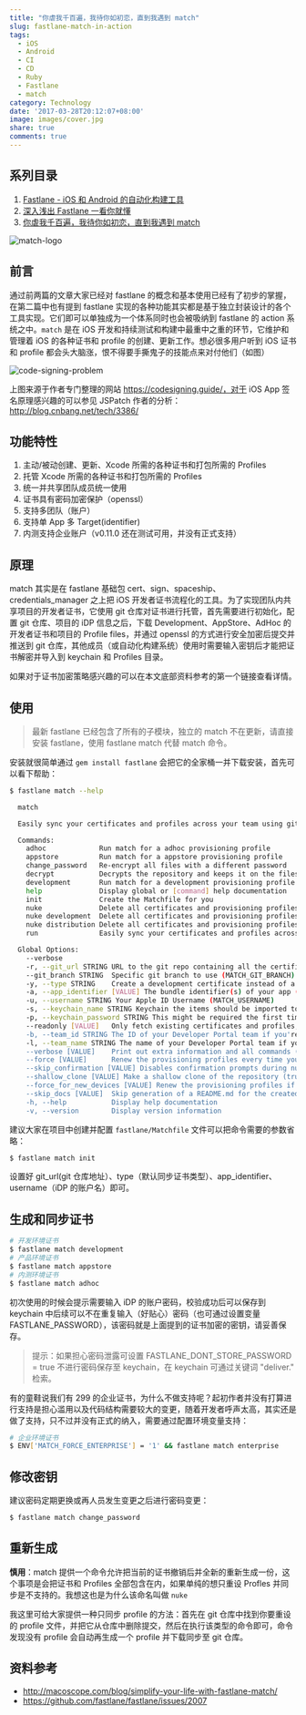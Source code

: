 ```yaml
---
title: "你虐我千百遍，我待你如初恋，直到我遇到 match"
slug: fastlane-match-in-action
tags:
  - iOS
  - Android
  - CI
  - CD
  - Ruby
  - Fastlane
  - match
category: Technology
date: '2017-03-28T20:12:07+08:00'
image: images/cover.jpg
share: true
comments: true
---
```



## 系列目录

1. [Fastlane - iOS 和 Android 的自动化构建工具](https://icyleaf.com/2016/07/intro-fastlane-automation-for-ios-and-android/)
2. [深入浅出 Fastlane 一看你就懂](http://icyleaf.com/2016/07/fastlane-in-action/)
3. [你虐我千百遍，我待你如初恋，直到我遇到 match](https://icyleaf.com/2017/03/match-in-action/)

![match-logo](https://github.com/fastlane/fastlane/raw/master/match/assets/match.png)

## 前言

通过前两篇的文章大家已经对 fastlane 的概念和基本使用已经有了初步的掌握，在第二篇中也有提到 fastlane 实现的各种功能其实都是基于独立封装设计的各个工具实现。它们即可以单独成为一个体系同时也会被吸纳到 fastlane 的 action 系统之中。`match` 是在 iOS 开发和持续测试和构建中最重中之重的环节，它维护和管理着 iOS 的各种证书和 profile 的创建、更新工作。想必很多用户听到 iOS 证书和 profile 都会头大脑涨，恨不得要手撕鬼子的技能点来对付他们（如图）

![code-signing-problem](https://codesigning.guide/assets/img/cs-the-problem.png)

上图来源于作者专门整理的网站 https://codesigning.guide/，对于 iOS App 签名原理感兴趣的可以参见 JSPatch 作者的分析：http://blog.cnbang.net/tech/3386/

## 功能特性

1. 主动/被动创建、更新、Xcode 所需的各种证书和打包所需的 Profiles
2. 托管 Xcode 所需的各种证书和打包所需的 Profiles
3. 统一并共享团队成员统一使用
4. 证书具有密码加密保护（openssl）
5. 支持多团队（账户）
6. 支持单 App 多 Target(identifier)
7. 内测支持企业账户（v0.11.0 还在测试可用，并没有正式支持）

## 原理

match 其实是在 fastlane 基础包 cert、sign、spaceship、credentials_manager 之上把 iOS 开发者证书流程化的工具。为了实现团队内共享项目的开发者证书，它使用 git 仓库对证书进行托管，首先需要进行初始化，配置 git 仓库、项目的 iDP 信息之后，下载 Development、AppStore、AdHoc 的开发者证书和项目的 Profile files，并通过 openssl 的方式进行安全加密后提交并推送到 git 仓库，其他成员（或自动化构建系统）使用时需要输入密钥后才能把证书解密并导入到 keychain 和 Profiles 目录。

如果对于证书加密策略感兴趣的可以在本文底部资料参考的第一个链接查看详情。

## 使用

> 最新 fastlane 已经包含了所有的子模块，独立的 match 不在更新，请直接安装 fastlane，使用 fastlane match 代替 match 命令。

安装就很简单通过 `gem install fastlane` 会把它的全家桶一并下载安装，首先可以看下帮助：

```bash
$ fastlane match --help

  match

  Easily sync your certificates and profiles across your team using git

  Commands:
    adhoc             Run match for a adhoc provisioning profile
    appstore          Run match for a appstore provisioning profile
    change_password   Re-encrypt all files with a different password
    decrypt           Decrypts the repository and keeps it on the filesystem
    development       Run match for a development provisioning profile
    help              Display global or [command] help documentation
    init              Create the Matchfile for you
    nuke              Delete all certificates and provisioning profiles from the Apple Dev Portal
    nuke development  Delete all certificates and provisioning profiles from the Apple Dev Portal of the type development
    nuke distribution Delete all certificates and provisioning profiles from the Apple Dev Portal of the type distribution
    run               Easily sync your certificates and profiles across your team using git

  Global Options:
    --verbose
    -r, --git_url STRING URL to the git repo containing all the certificates (MATCH_GIT_URL)
    --git_branch STRING  Specific git branch to use (MATCH_GIT_BRANCH)
    -y, --type STRING    Create a development certificate instead of a distribution one (MATCH_TYPE)
    -a, --app_identifier [VALUE] The bundle identifier(s) of your app (comma-separated) (MATCH_APP_IDENTIFIER)
    -u, --username STRING Your Apple ID Username (MATCH_USERNAME)
    -s, --keychain_name STRING Keychain the items should be imported to (MATCH_KEYCHAIN_NAME)
    -p, --keychain_password STRING This might be required the first time you access certificates on a new mac. For the login/default keychain this is your account password (MATCH_KEYCHAIN_PASSWORD)
    --readonly [VALUE]   Only fetch existing certificates and profiles, don't generate new ones (MATCH_READONLY)
    -b, --team_id STRING The ID of your Developer Portal team if you're in multiple teams (FASTLANE_TEAM_ID)
    -l, --team_name STRING The name of your Developer Portal team if you're in multiple teams (FASTLANE_TEAM_NAME)
    --verbose [VALUE]    Print out extra information and all commands (MATCH_VERBOSE)
    --force [VALUE]      Renew the provisioning profiles every time you run match (MATCH_FORCE)
    --skip_confirmation [VALUE] Disables confirmation prompts during nuke, answering them with yes (MATCH_SKIP_CONFIRMATION)
    --shallow_clone [VALUE] Make a shallow clone of the repository (truncate the history to 1 revision) (MATCH_SHALLOW_CLONE)
    --force_for_new_devices [VALUE] Renew the provisioning profiles if the device count on the developer portal has changed (MATCH_FORCE_FOR_NEW_DEVICES)
    --skip_docs [VALUE]  Skip generation of a README.md for the created git repository (MATCH_SKIP_DOCS)
    -h, --help           Display help documentation
    -v, --version        Display version information
```

建议大家在项目中创建并配置 `fastlane/Matchfile` 文件可以把命令需要的参数省略：

```bash
$ fastlane match init
```

设置好 git_url(git 仓库地址）、type（默认同步证书类型）、app_identifier、username（iDP 的账户名）即可。

## 生成和同步证书

```bash
# 开发环境证书
$ fastlane match development
# 产品环境证书
$ fastlane match appstore
# 内测环境证书
$ fastlane match adhoc
```

初次使用的时候会提示需要输入 iDP 的账户密码，校验成功后可以保存到 keychain 中后续可以不在重复输入（好贴心）密码（也可通过设置变量 FASTLANE_PASSWORD），该密码就是上面提到的证书加密的密钥，请妥善保存。

> 提示：如果担心密码泄露可设置 FASTLANE_DONT_STORE_PASSWORD = true 不进行密码保存至 keychain，在 keychain 可通过关键词 "deliver." 检索。

有的童鞋说我们有 299 的企业证书，为什么不做支持呢？起初作者并没有打算进行支持是担心滥用以及代码结构需要较大的变更，随着开发者呼声太高，其实还是做了支持，只不过并没有正式的纳入，需要通过配置环境变量支持：

```bash
# 企业环境证书
$ ENV['MATCH_FORCE_ENTERPRISE'] = '1' && fastlane match enterprise
```

## 修改密钥

建议密码定期更换或再人员发生变更之后进行密码变更：

```bash
$ fastlane match change_password
```

## 重新生成

**慎用**：match 提供一个命令允许把当前的证书撤销后并全新的重新生成一份，这个事项是会把证书和 Profiles 全部包含在内，如果单纯的想只重设 Profles 并同步是不支持的。我想这也是为什么该命名叫做 `nuke`

我这里可给大家提供一种只同步 profile 的方法：首先在 git 仓库中找到你要重设的 profile 文件，并把它从仓库中删除提交，然后在执行该类型的命令即可，命令发现没有 profile 会自动再生成一个 profile 并下载同步至 git 仓库。


## 资料参考

- http://macoscope.com/blog/simplify-your-life-with-fastlane-match/
- https://github.com/fastlane/fastlane/issues/2007
